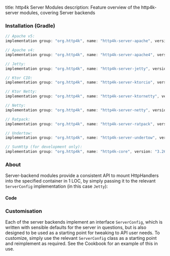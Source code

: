 title: http4k Server Modules
description: Feature overview of the http4k-server modules, covering Server backends

### Installation (Gradle)

```groovy
// Apache v5: 
implementation group: "org.http4k", name: "http4k-server-apache", version: "3.263.0"

// Apache v4: 
implementation group: "org.http4k", name: "http4k-server-apache4", version: "3.263.0"

// Jetty: 
implementation group: "org.http4k", name: "http4k-server-jetty", version: "3.263.0"

// Ktor CIO: 
implementation group: "org.http4k", name: "http4k-server-ktorcio", version: "3.263.0"

// Ktor Netty: 
implementation group: "org.http4k", name: "http4k-server-ktornetty", version: "3.263.0"

// Netty: 
implementation group: "org.http4k", name: "http4k-server-netty", version: "3.263.0"

// Ratpack: 
implementation group: "org.http4k", name: "http4k-server-ratpack", version: "3.263.0"

// Undertow: 
implementation group: "org.http4k", name: "http4k-server-undertow", version: "3.263.0"

// SunHttp (for development only): 
implementation group: "org.http4k", name: "http4k-core", version: "3.263.0"
```

### About
Server-backend modules provide a consistent API to mount HttpHandlers into the specified container in 1 LOC, by 
simply passing it to the relevant `ServerConfig` implementation (in this case `Jetty`):

#### Code [<img class="octocat"/>](https://github.com/http4k/http4k/blob/master/src/docs/guide/modules/servers/example_http.kt)

<script src="https://gist-it.appspot.com/https://github.com/http4k/http4k/blob/master/src/docs/guide/modules/servers/example_http.kt"></script>

### Customisation
Each of the server backends implement an interface `ServerConfig`, which is written with sensible defaults for the server in questions, 
but is also designed to be used as a starting point for tweaking to API user needs. To customize, simply use the relevant `ServerConfig` 
class as a starting point and reimplement as required. See the Cookbook for an example of this in use.
